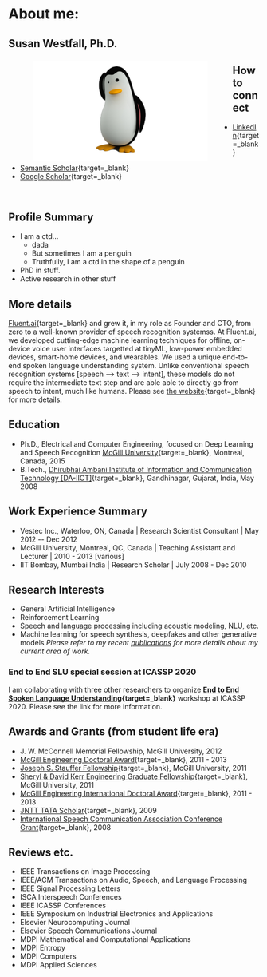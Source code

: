 # About me: 
## Susan Westfall, Ph.D.


<img src="pics/susan.jpg" alt="susan-photo" style="float:left;width:350px;height:200px;margin: 5px 50px;">

## How to connect
- [LinkedIn](https://www.linkedin.com/in/susan-westfall-9a7b4248){target=_blank}
<!-- - [Twitter](http://twitter.com/vikrantt){target=_blank} -->
- [Semantic Scholar](https://www.semanticscholar.org/author/Susan-Westfall/49749982){target=_blank}
- [Google Scholar](https://scholar.google.com/citations?user=EOFG8hQAAAAJ&hl=en){target=_blank}

<br>

## Profile Summary
- I am a ctd...
    - dada 
    - But sometimes I am a penguin
    - Truthfully, I am a ctd in the shape of a penguin
- PhD in stuff. 
- Active research in other stuff

## More details

 [Fluent.ai](http://www.fluent.ai){target=_blank} and grew it, in my role as Founder and CTO, from zero to a well-known provider of speech recognition systemss. At Fluent.ai, we developed cutting-edge machine learning techniques for offline, on-device voice user interfaces targetted at tinyML, low-power embedded devices, smart-home devices, and wearables. We used a unique end-to-end spoken language understanding system. Unlike conventional speech recognition systems [speech --> text --> intent], these models do not require the intermediate text step and are able able to directly go from speech to intent, much like humans. Please see [the website](http://www.fluent.ai){target=_blank} for more details.

 

## Education
- Ph.D., Electrical and Computer Engineering, focused on Deep Learning and Speech Recognition [McGill University](http://www.mcgill.ca){target=_blank}, Montreal, Canada,
  2015
- B.Tech.,
[Dhirubhai Ambani Institute of Information and Communication Technology [DA-IICT]](http://www.daiict.ac.in){target=_blank}, Gandhinagar, Gujarat, India, May 2008


## Work Experience Summary
- Vestec Inc., Waterloo, ON, Canada | Research Scientist Consultant | May 2012 -- Dec 2012
- McGill University, Montreal, QC, Canada | Teaching Assistant and Lecturer | 2010 - 2013 [various]
- IIT Bombay, Mumbai India | Research Scholar | July 2008 - Dec 2010

## Research Interests
- General Artificial Intelligence
- Reinforcement Learning
- Speech and language processing including acoustic modeling, NLU, etc.
- Machine learning for speech synthesis, deepfakes and other generative models
*Please refer to my recent [publications](./publications.html) for more details about my current area of work.*

### End to End SLU special session at ICASSP 2020

I am collaborating with three other researchers to organize **[End to End Spoken Language Understanding](https://sites.google.com/fluent.ai/icassp2020slu){target=_blank}** workshop at ICASSP 2020. Please see the link for more information.  



## Awards and Grants (from student life era)
- J. W. McConnell Memorial Fellowship, McGill University, 2012
- [McGill Engineering Doctoral Award](http://www.mcgill.ca/engineering/current-students/graduate-students/funding/meda){target=_blank}, 2011 - 2013
- [Joseph S. Stauffer Fellowship](http://www.mcgill.ca/engineering/current-students/graduate-students/funding/meda/named-fellowships/stauffer){target=_blank}, McGill University, 2011
- [Sheryl & David Kerr Engineering Graduate Fellowship](http://www.mcgill.ca/engineering/current-students/graduate-students/funding/meda/named-fellowships/kerr){target=_blank}, McGill University, 2011
- [McGill Engineering International Doctoral Award](http://www.mcgill.ca/engineering/current-students/graduate-students/funding/meita){target=_blank}, 2011 - 2013
- [JNTT TATA Scholar](http://www.dorabjitatatrust.org/id/72/J.N.%20Tata%20Endowment%20for%20the%20Higher%20Education%20of%20Indians/){target=_blank}, 2009
- [International Speech Communication Association Conference Grant](http://www.isca-speech.org/iscaweb/index.php/grants){target=_blank}, 2008

## Reviews etc.
- IEEE Transactions on Image Processing
- IEEE/ACM Transactions on Audio, Speech, and Language Processing
- IEEE Signal Processing Letters
- ISCA Interspeech Conferences
- IEEE ICASSP Conferences
- IEEE Symposium on Industrial Electronics and Applications
- Elsevier Neurocomputing Journal
- Elsevier Speech Communications Journal
- MDPI Mathematical and Computational Applications
- MDPI Entropy
- MDPI Computers
- MDPI Applied Sciences

 
